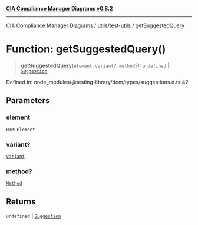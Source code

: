 [**CIA Compliance Manager Diagrams v0.8.2**](../../../README.md)

***

[CIA Compliance Manager Diagrams](../../../modules.md) / [utils/test-utils](../README.md) / getSuggestedQuery

# Function: getSuggestedQuery()

> **getSuggestedQuery**(`element`, `variant`?, `method`?): `undefined` \| [`Suggestion`](../interfaces/Suggestion.md)

Defined in: node\_modules/@testing-library/dom/types/suggestions.d.ts:42

## Parameters

### element

`HTMLElement`

### variant?

[`Variant`](../type-aliases/Variant.md)

### method?

[`Method`](../type-aliases/Method.md)

## Returns

`undefined` \| [`Suggestion`](../interfaces/Suggestion.md)
